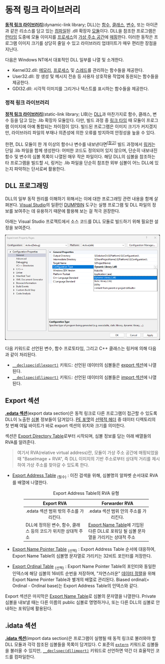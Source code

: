 # 동적 링크 라이브러리
**[동적 링크 라이브러리](https://en.wikipedia.org/wiki/Dynamic-link_library)**(dynamic-link library; DLL)는 [함수](C.md#함수), [클래스](Cpp.md#클래스), [변수](C.md#변수), 또는 아이콘과 같은 리소스를 담고 있는 [컴파일](Programming.md#컴파일러)된 .dll 확장자 [모듈](https://en.wikipedia.org/wiki/Modular_programming)이다. DLL을 참조한 프로그램은 [런타임](https://en.wikipedia.org/wiki/Execution_(computing)#Runtime) 도중에 모듈 이미지를 [프로세스](Process.md)의 [가상 주소 공간](Process.md#가상-주소-공간)에 [매핑](Memory.md#메모리-맵-파일)한다. 이러한 동작은 프로그램 이미지 크기를 상당히 줄일 수 있고 라이브러리 업데이트가 매우 편리한 장점을 지닌다.

다음은 Windows NT에서 대표적인 DLL 일부를 나열 및 소개한다.

* Kernel32.dll: [메모리](Memory.md), [프로세스](Process.md) 및 [스레드](Thread.md)를 관리하는 함수들을 제공한다.
* User32.dll: 창 생성 및 메시지 전송 등 사용자 상호작용 작업에 동원되는 함수들을 제공한다.
* GDI32.dll: 시각적 이미지를 그리거나 텍스트를 표시하는 함수들을 제공한다.

### 정적 링크 라이브러리
**[정적 링크 라이브러리](https://en.wikipedia.org/wiki/Static_library)**(static-link library; LIB)는 [DLL](#동적-링크-라이브러리)과 마찬가지로 함수, 클래스, 변수 등을 담고 있는 .lib 확장자 모듈읻다. 다만, 빌드 과정 중 [링크 타임](Programming.md#링커) 때 모듈이 프로그램 이미지에 아예 통합되는 차이점이 있다. 빌드된 프로그램은 이미지 크기가 커지겠지만, 라이브러리 파일의 부재나 의존성에 의한 오류를 방지하여 안정성을 높을 수 있다.

한편, DLL 모듈이 한 개 이상의 함수나 변수를 내보낸다면<sup>[[참고](https://learn.microsoft.com/cpp/build/exporting-from-a-dll)]</sup> 빌드 과정에서 [링커](Programming.md#링커)는 단일 .lib 파일을 함께 생성한다: 어떠한 코드도 정의되어 있지 않으며, 단순히 내보내진 함수 및 변수의 심볼 목록이 나열된 매우 작은 파일이다. 해당 DLL의 심볼을 참조하는 타 프로그램을 빌드할 시, 링커는 .lib 파일을 단순히 참조한 외부 심볼이 어느 DLL에 있는지 파악하는 단서로써 활용한다.

## DLL 프로그래밍
DLL의 일부 동작 원리를 이해하기 위해서는 이에 대한 프로그래밍 관련 내용을 함께 살펴본다. [Visual Studio](https://visualstudio.microsoft.com/)의 일환인 [DUMPBIN](https://learn.microsoft.com/cpp/build/reference/dumpbin-reference) 도구는 실행 프로그램 및 DLL 파일의 정보를 보여주는 데 유용하기 때문에 활용해 보는 걸 적극 권장한다.

아래는 Visual Studio 프로젝트에서 소스 코드를 DLL 모듈로 빌드하기 위해 필요한 설정을 보여준다.

![Visual Studio에서 DLL 빌드를 위한 프로젝트 설정](./images/visual_studio_library.png)

다음 키워드로 선언된 변수, 함수 프로토타임, 그리고 C++ 클래스는 링커에 의해 다음과 같이 처리된다.

* [`__declspec(dllexport)`](https://learn.microsoft.com/en-us/cpp/build/exporting-from-a-dll-using-declspec-dllexport) 키워드: 선언된 데이터의 심볼들은 [export 섹션](#export-섹션)에 나열된다.
* [`__declspec(dllimport)`](https://learn.microsoft.com/en-us/cpp/build/importing-into-an-application-using-declspec-dllimport) 키워드: 선언된 데이터의 심볼들은 [import 섹션](#import-섹션)에 나열된다.

## Export 섹션
**[.edata 섹션](https://learn.microsoft.com/windows/win32/debug/pe-format#the-edata-section-image-only)**(export data section)은 동적 링크로 다른 프로그램이 접근할 수 있도록 DLL이 노출한 [심볼](Symbol.md) 정보들이 담겨있다. [PE 포맷](https://learn.microsoft.com/en-us/windows/win32/debug/pe-format)의 [선택적 헤더](https://learn.microsoft.com/en-us/windows/win32/debug/pe-format#optional-header-image-only) 중 데이터 디렉토리의 첫 번째 여덟 바이트가 바로 export 섹션의 위치와 크기를 의미한다.

섹션은 [Export Directory Table](https://learn.microsoft.com/en-us/windows/win32/debug/pe-format#export-directory-table)로부터 시작되며, 심볼 정보를 담는 아래 배열들의 RVA를 알려준다.

> 여기서 RVA(relative virtual address)란, 모듈이 가상 주소 공간에 매핑되었을 때 "BaseImage + RVA", 즉 DLL 이미지의 기반 주소로부터 상대적 거리를 제시하여 가상 주소를 찾아갈 수 있도록 한다.

* [Export Address Table](https://learn.microsoft.com/en-us/windows/win32/debug/pe-format#export-address-table) <sub>(필수)</sub> : 이진 검색을 위해, 심볼명의 알파벳 순서대로 RVA를 배열에 나열한다.

    <table style="table-layout: fixed; width: 85%; margin-left: auto; margin-right: auto;"><caption style="caption-side: top;">Export Address Table의 RVA<sup></sup> 유형</caption><colgroup><col style="width: 50%;"/><col style="width: 50%;"/></colgroup><thead><tr><th style="text-align: center;">Export RVA</th><th style="text-align: center;">Forwarder RVA</th></tr></thead><tbody><tr style="text-align: center;"><td>.edata 섹션 범위 밖의 주소를 가리킨다.</td><td>.edata 섹션 범위 안의 주소를 가리킨다.</td></tr><tr><td>DLL에 정의된 변수, 함수, 클래스 등의 코드가 위치한 상대적 주소</td><td><a href="https://learn.microsoft.com/en-us/windows/win32/debug/pe-format#export-name-table">Export Name Table</a>에 기입된 다른 DLL로 포워딩 될 심볼 문자열을 가리키는 상대적 주소</td></tr></tbody></table>

* [Export Name Pointer Table](https://learn.microsoft.com/en-us/windows/win32/debug/pe-format#export-name-pointer-table) <sub>(선택)</sub> : Export Address Table 순서에 대응하여, Export Name Table의 심볼명 문자열로 가리키는 32비트 포인터를 저장한다.
* [Export Ordinal Table](https://learn.microsoft.com/en-us/windows/win32/debug/pe-format#export-ordinal-table) <sub>(선택)</sub> : Export Name Pointer Table의 포인터와 동일한 인덱스에 해당 심볼의 16비트 순번을 저장하며, "자연스러운" [데이터 정렬](Memory.md#데이터-정렬)을 위해 Export Name Pointer Table과 별개의 배열로 관리된다. Biased ordinal(= Ordinal - Ordinal base)는 Export Address Table의 인덱스와 같다.

Export 섹션은 마지막은 [Export Name Table](https://learn.microsoft.com/en-us/windows/win32/debug/pe-format#export-name-table)로 심볼의 문자열을 나열한다. Private 심볼을 내보낼 때는 다른 이름의 public 심볼로 명명하거나, 또는 다른 DLL의 심볼로 안내하는 포워딩에 활용된다.

## .idata 섹션
**[.idata 섹션](https://learn.microsoft.com/windows/win32/debug/pe-format#the-idata-section)**(import data section)은 프로그램이 실행될 때 동적 링크로 불러와야 할 DLL 모듈과 각각 참조된 심볼들을 목록이 담겨있다. C 표준의 [`extern`](C.md#변수) 키워드로 심볼들을 불러올 수 있지만, [`__declspec(dllimport)`](https://learn.microsoft.com/en-us/cpp/build/importing-into-an-application-using-declspec-dllimport) 키워드로 선언하면 약간 더 효율적인 코드를 컴파일한다.
